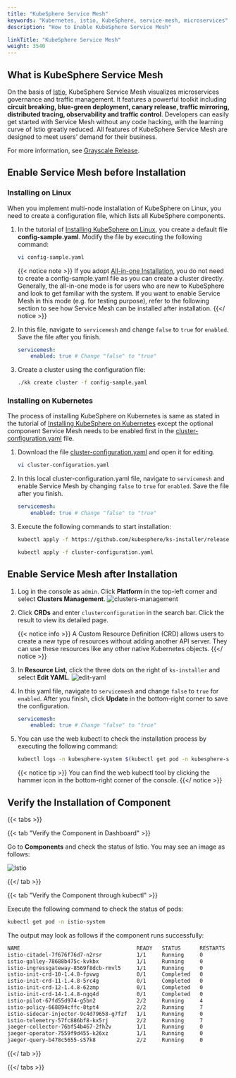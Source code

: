 ```yaml
---
title: "KubeSphere Service Mesh"
keywords: "Kubernetes, istio, KubeSphere, service-mesh, microservices"
description: "How to Enable KubeSphere Service Mesh"

linkTitle: "KubeSphere Service Mesh"
weight: 3540
---
```


## What is KubeSphere Service Mesh

On the basis of [Istio](https://istio.io/), KubeSphere Service Mesh visualizes microservices governance and traffic management. It features a powerful toolkit including **circuit breaking, blue-green deployment, canary release, traffic mirroring, distributed tracing, observability and traffic control**. Developers can easily get started with Service Mesh without any code hacking, with the learning curve of Istio greatly reduced. All features of KubeSphere Service Mesh are designed to meet users' demand for their business.

For more information, see [Grayscale Release](../../project-user-guide/grayscale-release/overview).

## Enable Service Mesh before Installation

### Installing on Linux

When you implement multi-node installation of KubeSphere on Linux, you need to create a configuration file, which lists all KubeSphere components.

1. In the tutorial of [Installing KubeSphere on Linux](../../installing-on-linux/introduction/multioverview/), you create a default file **config-sample.yaml**. Modify the file by executing the following command:

    ```bash
    vi config-sample.yaml
    ```

    {{< notice note >}}
If you adopt [All-in-one Installation](../../quick-start/all-in-one-on-linux/), you do not need to create a config-sample.yaml file as you can create a cluster directly. Generally, the all-in-one mode is for users who are new to KubeSphere and look to get familiar with the system. If you want to enable Service Mesh in this mode (e.g. for testing purpose), refer to the following section to see how Service Mesh can be installed after installation.
    {{</ notice >}}

2. In this file, navigate to `servicemesh` and change `false` to `true` for `enabled`. Save the file after you finish.

    ```yaml
    servicemesh:
        enabled: true # Change "false" to "true"
    ```

3. Create a cluster using the configuration file:

    ```bash
    ./kk create cluster -f config-sample.yaml
    ```

### **Installing on Kubernetes**

The process of installing KubeSphere on Kubernetes is same as stated in the tutorial of [Installing KubeSphere on Kubernetes](../../installing-on-kubernetes/introduction/overview/) except the optional component Service Mesh needs to be enabled first in the [cluster-configuration.yaml](https://github.com/kubesphere/ks-installer/releases/download/v3.0.0/cluster-configuration.yaml) file.

1. Download the file [cluster-configuration.yaml](https://github.com/kubesphere/ks-installer/releases/download/v3.0.0/cluster-configuration.yaml) and open it for editing.

    ```bash
    vi cluster-configuration.yaml
    ```

2. In this local cluster-configuration.yaml file, navigate to `servicemesh` and enable Service Mesh by changing `false` to `true` for `enabled`. Save the file after you finish.

    ```yaml
    servicemesh:
        enabled: true # Change "false" to "true"
    ```

3. Execute the following commands to start installation:

    ```bash
    kubectl apply -f https://github.com/kubesphere/ks-installer/releases/download/v3.0.0/kubesphere-installer.yaml

    kubectl apply -f cluster-configuration.yaml
    ```

## Enable Service Mesh after Installation

1. Log in the console as `admin`. Click **Platform** in the top-left corner and select **Clusters Management**.
    ![clusters-management](https://ap3.qingstor.com/kubesphere-website/docs/20200828111130.png)

2. Click **CRDs** and enter `clusterconfiguration` in the search bar. Click the result to view its detailed page.

    {{< notice info >}}
A Custom Resource Definition (CRD) allows users to create a new type of resources without adding another API server. They can use these resources like any other native Kubernetes objects.
    {{</ notice >}}

3. In **Resource List**, click the three dots on the right of `ks-installer` and select **Edit YAML**.
    ![edit-yaml](https://ap3.qingstor.com/kubesphere-website/docs/20200827182002.png)

4. In this yaml file, navigate to `servicemesh` and change `false` to `true` for `enabled`. After you finish, click **Update** in the bottom-right corner to save the configuration.

    ```yaml
    servicemesh:
        enabled: true # Change "false" to "true"
    ```

5. You can use the web kubectl to check the installation process by executing the following command:

    ```bash
    kubectl logs -n kubesphere-system $(kubectl get pod -n kubesphere-system -l app=ks-install -o jsonpath='{.items[0].metadata.name}') -f
    ```

    {{< notice tip >}}
You can find the web kubectl tool by clicking the hammer icon in the bottom-right corner of the console.
    {{</ notice >}}

## Verify the Installation of Component

{{< tabs >}}

{{< tab "Verify the Component in Dashboard" >}}

Go to **Components** and check the status of Istio. You may see an image as follows:

![Istio](https://ap3.qingstor.com/kubesphere-website/docs/20200829130918.png)

{{</ tab >}}

{{< tab "Verify the Component through kubectl" >}}

Execute the following command to check the status of pods:

```bash
kubectl get pod -n istio-system
```

The output may look as follows if the component runs successfully:

```bash
NAME                                     READY   STATUS      RESTARTS   AGE
istio-citadel-7f676f76d7-n2rsr           1/1     Running     0          1h29m
istio-galley-78688b475c-kvkbx            1/1     Running     0          1h29m
istio-ingressgateway-8569f8dcb-rmvl5     1/1     Running     0          1h29m
istio-init-crd-10-1.4.8-fpvwg            0/1     Completed   0          1h43m
istio-init-crd-11-1.4.8-5rc4g            0/1     Completed   0          1h43m
istio-init-crd-12-1.4.8-62zmp            0/1     Completed   0          1h43m
istio-init-crd-14-1.4.8-ngq4d            0/1     Completed   0          1h43m
istio-pilot-67fd55d974-g5bn2             2/2     Running     4          1h29m
istio-policy-668894cffc-8tpt4            2/2     Running     7          1h29m
istio-sidecar-injector-9c4d79658-g7fzf   1/1     Running     0          1h29m
istio-telemetry-57fc886bf8-kx5rj         2/2     Running     7          1h29m
jaeger-collector-76bf54b467-2fh2v        1/1     Running     0          1h17m
jaeger-operator-7559f9d455-k26xz         1/1     Running     0          1h29m
jaeger-query-b478c5655-s57k8             2/2     Running     0          1h17m
```

{{</ tab >}}

{{</ tabs >}}
